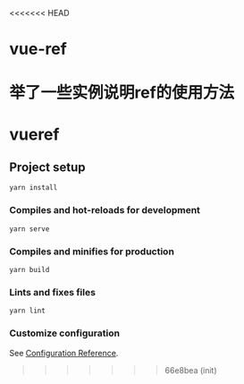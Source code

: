 <<<<<<< HEAD
# vue-ref
举了一些实例说明ref的使用方法
=======
# vueref

## Project setup
```
yarn install
```

### Compiles and hot-reloads for development
```
yarn serve
```

### Compiles and minifies for production
```
yarn build
```

### Lints and fixes files
```
yarn lint
```

### Customize configuration
See [Configuration Reference](https://cli.vuejs.org/config/).
>>>>>>> 66e8bea (init)
